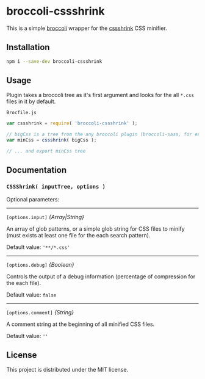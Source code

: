 # broccoli-cssshrink

This is a simple [broccoli](https://github.com/broccolijs/broccoli) wrapper for the [cssshrink](https://github.com/stoyan/cssshrink) CSS minifier.

## Installation

```bash
npm i --save-dev broccoli-cssshrink
```

## Usage

Plugin takes a broccoli tree as it's first argument and looks for the all `*.css` files in it by default.

`Brocfile.js`
```js
var cssshrink = require( 'broccoli-cssshrink' );

// bigCss is a tree from the any broccoli plugin (broccoli-sass, for example)
var minCss = cssshrink( bigCss );

// ... and export minCss tree
```

## Documentation

### `CSSShrink( inputTree, options )`

Optional parameters:

---

`[options.input]` *{Array|String}*

An array of glob patterns, or a simple glob string for CSS files to minify (must exists at least one file for the each search pattern).

Default value: `'**/*.css'`

---

`[options.debug]` *{Boolean}*

Controls the output of a debug information (percentage of compression for the each file).

Default value: `false`

---

`[options.comment]` *{String}*

A comment string at the beginning of all minified CSS files.

Default value: `''`

## License

This project is distributed under the MIT license.
